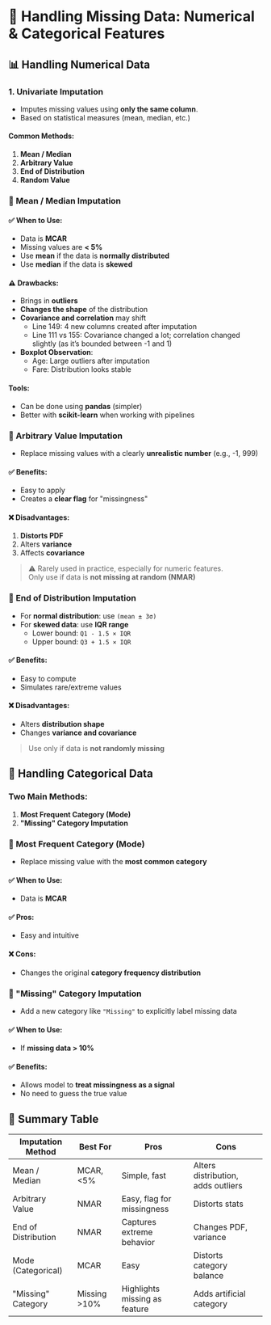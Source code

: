 # 🔢 Handling Missing Data: Numerical & Categorical Features



## 📊 Handling Numerical Data

### 1. **Univariate Imputation**
- Imputes missing values using **only the same column**.
- Based on statistical measures (mean, median, etc.)

#### Common Methods:
1. **Mean / Median**
2. **Arbitrary Value**
3. **End of Distribution**
4. **Random Value**



### 📌 Mean / Median Imputation

#### ✅ When to Use:
- Data is **MCAR**
- Missing values are **< 5%**
- Use **mean** if the data is **normally distributed**
- Use **median** if the data is **skewed**

#### ⚠️ Drawbacks:
- Brings in **outliers**
- **Changes the shape** of the distribution
- **Covariance and correlation** may shift
  - Line 149: 4 new columns created after imputation
  - Line 111 vs 155: Covariance changed a lot; correlation changed slightly (as it’s bounded between -1 and 1)
- **Boxplot Observation**:
  - Age: Large outliers after imputation
  - Fare: Distribution looks stable

#### Tools:
- Can be done using **pandas** (simpler)
- Better with **scikit-learn** when working with pipelines


### 📌 Arbitrary Value Imputation

- Replace missing values with a clearly **unrealistic number** (e.g., -1, 999)

#### ✅ Benefits:
- Easy to apply
- Creates a **clear flag** for "missingness"

#### ❌ Disadvantages:
1. **Distorts PDF**
2. Alters **variance**
3. Affects **covariance**

> ⚠️ Rarely used in practice, especially for numeric features.  
> Only use if data is **not missing at random (NMAR)**



### 📌 End of Distribution Imputation

- For **normal distribution**: use `(mean ± 3σ)`
- For **skewed data**: use **IQR range**
  - Lower bound: `Q1 - 1.5 × IQR`
  - Upper bound: `Q3 + 1.5 × IQR`

#### ✅ Benefits:
- Easy to compute
- Simulates rare/extreme values

#### ❌ Disadvantages:
- Alters **distribution shape**
- Changes **variance and covariance**

> Use only if data is **not randomly missing**



## 🧠 Handling Categorical Data

### Two Main Methods:

1. **Most Frequent Category (Mode)**
2. **"Missing" Category Imputation**


### 📌 Most Frequent Category (Mode)

- Replace missing value with the **most common category**

#### ✅ When to Use:
- Data is **MCAR**

#### ✅ Pros:
- Easy and intuitive

#### ❌ Cons:
- Changes the original **category frequency distribution**



### 📌 "Missing" Category Imputation

- Add a new category like `"Missing"` to explicitly label missing data

#### ✅ When to Use:
- If **missing data > 10%**

#### ✅ Benefits:
- Allows model to **treat missingness as a signal**
- No need to guess the true value



## 📝 Summary Table

| Imputation Method        | Best For       | Pros                          | Cons                               |
|--------------------------|----------------|-------------------------------|------------------------------------|
| Mean / Median            | MCAR, <5%       | Simple, fast                  | Alters distribution, adds outliers |
| Arbitrary Value          | NMAR            | Easy, flag for missingness    | Distorts stats                     |
| End of Distribution      | NMAR            | Captures extreme behavior     | Changes PDF, variance              |
| Mode (Categorical)       | MCAR            | Easy                          | Distorts category balance          |
| "Missing" Category       | Missing >10%    | Highlights missing as feature | Adds artificial category           |
